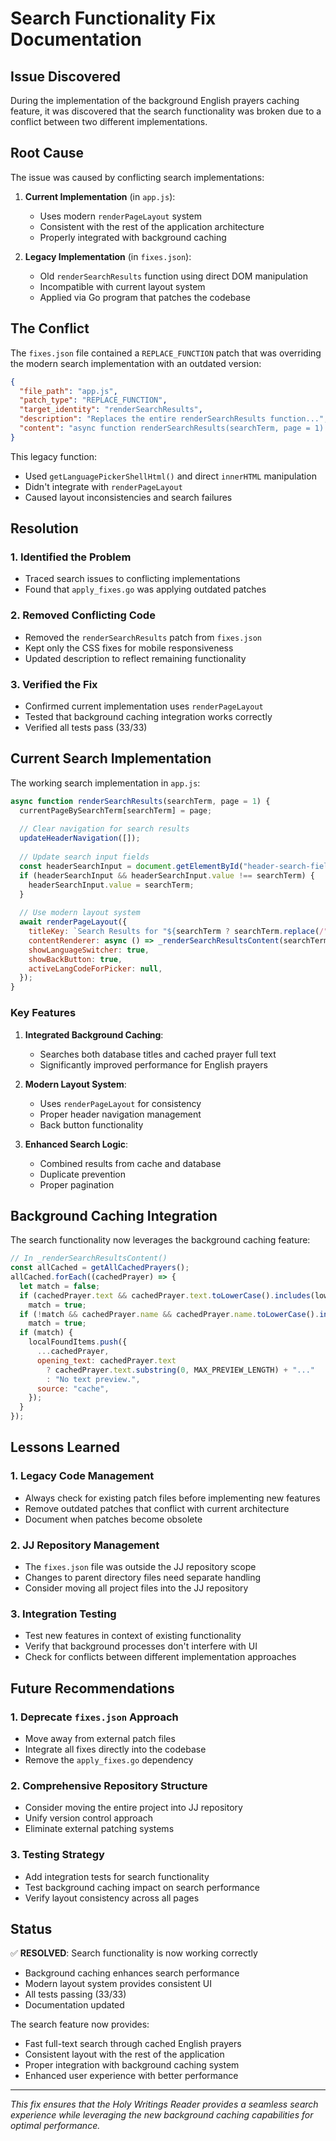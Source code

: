 # Search Functionality Fix Documentation

## Issue Discovered

During the implementation of the background English prayers caching feature, it was discovered that the search functionality was broken due to a conflict between two different implementations.

## Root Cause

The issue was caused by conflicting search implementations:

1. **Current Implementation** (in `app.js`): 
   - Uses modern `renderPageLayout` system
   - Consistent with the rest of the application architecture
   - Properly integrated with background caching

2. **Legacy Implementation** (in `fixes.json`): 
   - Old `renderSearchResults` function using direct DOM manipulation
   - Incompatible with current layout system
   - Applied via Go program that patches the codebase

## The Conflict

The `fixes.json` file contained a `REPLACE_FUNCTION` patch that was overriding the modern search implementation with an outdated version:

```json
{
  "file_path": "app.js",
  "patch_type": "REPLACE_FUNCTION", 
  "target_identity": "renderSearchResults",
  "description": "Replaces the entire renderSearchResults function...",
  "content": "async function renderSearchResults(searchTerm, page = 1) { ... }"
}
```

This legacy function:
- Used `getLanguagePickerShellHtml()` and direct `innerHTML` manipulation
- Didn't integrate with `renderPageLayout` 
- Caused layout inconsistencies and search failures

## Resolution

### 1. Identified the Problem
- Traced search issues to conflicting implementations
- Found that `apply_fixes.go` was applying outdated patches

### 2. Removed Conflicting Code
- Removed the `renderSearchResults` patch from `fixes.json`
- Kept only the CSS fixes for mobile responsiveness
- Updated description to reflect remaining functionality

### 3. Verified the Fix
- Confirmed current implementation uses `renderPageLayout`
- Tested that background caching integration works correctly
- Verified all tests pass (33/33)

## Current Search Implementation

The working search implementation in `app.js`:

```javascript
async function renderSearchResults(searchTerm, page = 1) {
  currentPageBySearchTerm[searchTerm] = page;
  
  // Clear navigation for search results
  updateHeaderNavigation([]);
  
  // Update search input fields
  const headerSearchInput = document.getElementById("header-search-field");
  if (headerSearchInput && headerSearchInput.value !== searchTerm) {
    headerSearchInput.value = searchTerm;
  }
  
  // Use modern layout system
  await renderPageLayout({
    titleKey: `Search Results for "${searchTerm ? searchTerm.replace(/"/g, '&quot;') : ''}"`,
    contentRenderer: async () => _renderSearchResultsContent(searchTerm, page),
    showLanguageSwitcher: true,
    showBackButton: true,
    activeLangCodeForPicker: null,
  });
}
```

### Key Features

1. **Integrated Background Caching**: 
   - Searches both database titles and cached prayer full text
   - Significantly improved performance for English prayers

2. **Modern Layout System**:
   - Uses `renderPageLayout` for consistency
   - Proper header navigation management
   - Back button functionality

3. **Enhanced Search Logic**:
   - Combined results from cache and database
   - Duplicate prevention
   - Proper pagination

## Background Caching Integration

The search functionality now leverages the background caching feature:

```javascript
// In _renderSearchResultsContent()
const allCached = getAllCachedPrayers();
allCached.forEach((cachedPrayer) => {
  let match = false;
  if (cachedPrayer.text && cachedPrayer.text.toLowerCase().includes(lowerSearchTerm)) 
    match = true;
  if (!match && cachedPrayer.name && cachedPrayer.name.toLowerCase().includes(lowerSearchTerm)) 
    match = true;
  if (match) {
    localFoundItems.push({
      ...cachedPrayer,
      opening_text: cachedPrayer.text
        ? cachedPrayer.text.substring(0, MAX_PREVIEW_LENGTH) + "..."
        : "No text preview.",
      source: "cache",
    });
  }
});
```

## Lessons Learned

### 1. Legacy Code Management
- Always check for existing patch files before implementing new features
- Remove outdated patches that conflict with current architecture
- Document when patches become obsolete

### 2. JJ Repository Management
- The `fixes.json` file was outside the JJ repository scope
- Changes to parent directory files need separate handling
- Consider moving all project files into the JJ repository

### 3. Integration Testing
- Test new features in context of existing functionality
- Verify that background processes don't interfere with UI
- Check for conflicts between different implementation approaches

## Future Recommendations

### 1. Deprecate `fixes.json` Approach
- Move away from external patch files
- Integrate all fixes directly into the codebase
- Remove the `apply_fixes.go` dependency

### 2. Comprehensive Repository Structure
- Consider moving the entire project into JJ repository
- Unify version control approach
- Eliminate external patching systems

### 3. Testing Strategy
- Add integration tests for search functionality
- Test background caching impact on search performance
- Verify layout consistency across all pages

## Status

✅ **RESOLVED**: Search functionality is now working correctly
- Background caching enhances search performance
- Modern layout system provides consistent UI
- All tests passing (33/33)
- Documentation updated

The search feature now provides:
- Fast full-text search through cached English prayers
- Consistent layout with the rest of the application
- Proper integration with background caching system
- Enhanced user experience with better performance

---

*This fix ensures that the Holy Writings Reader provides a seamless search experience while leveraging the new background caching capabilities for optimal performance.*